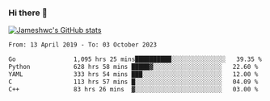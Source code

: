 ### Hi there 👋

[![Jameshwc's GitHub stats](https://github-readme-stats.vercel.app/api?username=jameshwc)](https://github.com/anuraghazra/github-readme-stats)

<!--START_SECTION:waka-->

```txt
From: 13 April 2019 - To: 03 October 2023

Go                1,095 hrs 25 mins██████████░░░░░░░░░░░░░░░   39.35 %
Python            628 hrs 58 mins █████▓░░░░░░░░░░░░░░░░░░░   22.60 %
YAML              333 hrs 54 mins ███░░░░░░░░░░░░░░░░░░░░░░   12.00 %
C                 113 hrs 57 mins █░░░░░░░░░░░░░░░░░░░░░░░░   04.09 %
C++               83 hrs 26 mins  ▓░░░░░░░░░░░░░░░░░░░░░░░░   03.00 %
```

<!--END_SECTION:waka-->